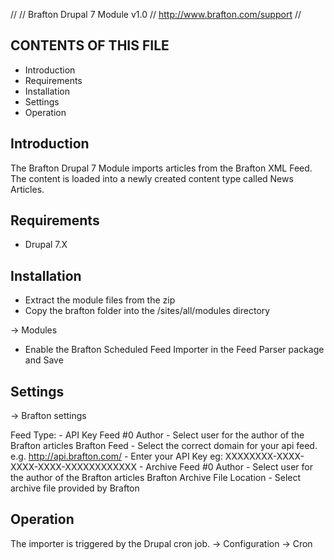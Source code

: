 //
// Brafton Drupal 7 Module v1.0
// http://www.brafton.com/support
//

CONTENTS OF THIS FILE
---------------------
 * Introduction
 * Requirements
 * Installation
 * Settings
 * Operation

 
Introduction
------------

The Brafton Drupal 7 Module imports articles from the Brafton XML Feed. The content 
is loaded into a newly created content type called News Articles. 


Requirements
------------

 - Drupal 7.X

 
Installation
------------

- Extract the module files from the zip
- Copy the brafton folder into the /sites/all/modules directory

-> Modules
- Enable the Brafton Scheduled Feed Importer in the Feed Parser package and Save


Settings
--------

-> Brafton settings

Feed Type:
	- API Key
		Feed #0 Author - Select user for the author of the Brafton articles
		Brafton Feed - Select the correct domain for your api feed.
			e.g. http://api.brafton.com/
			- Enter your API Key
			eg: XXXXXXXX-XXXX-XXXX-XXXX-XXXXXXXXXXXX
	- Archive
		Feed #0 Author - Select user for the author of the Brafton articles
		Brafton Archive File Location - Select archive file provided by Brafton
	

Operation
---------

The importer is triggered by the Drupal cron job. 
-> Configuration -> Cron

